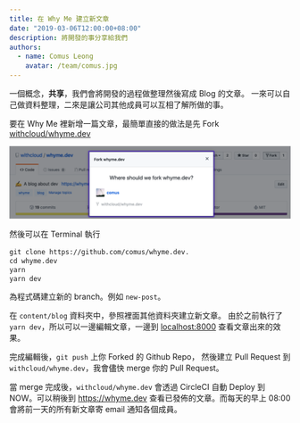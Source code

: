 ```yaml
---
title: 在 Why Me 建立新文章
date: "2019-03-06T12:00:00+08:00"
description: 將開發的事分享給我們
authors:
  - name: Comus Leong
    avatar: /team/comus.jpg
---
```


一個概念，**共享**，我們會將開發的過程做整理然後寫成 Blog 的文章。
一來可以自己做資料整理，二來是讓公司其他成員可以互相了解所做的事。

要在 Why Me 裡新增一篇文章，最簡單直接的做法是先 Fork [withcloud/whyme.dev](https://github.com/withcloud/whyme.dev)

![Fork](./fork.png)

然後可以在 Terminal 執行

```shell
git clone https://github.com/comus/whyme.dev.
cd whyme.dev
yarn
yarn dev
```

為程式碼建立新的 branch。例如 `new-post`。

在 `content/blog` 資料夾中，參照裡面其他資料夾建立新文章。
由於之前執行了 `yarn dev`，所以可以一邊編輯文章，一邊到 [localhost:8000](http://localhost:8080) 查看文章出來的效果。

完成編輯後，`git push` 上你 Forked 的 Github Repo，
然後建立 Pull Request 到 `withcloud/whyme.dev`，我會儘快 merge 你的 Pull Request。

當 merge 完成後，`withcloud/whyme.dev` 會透過 CircleCI 自動 Deploy 到 NOW。可以稍後到 https://whyme.dev 查看已發佈的文章。而每天的早上 08:00 會將前一天的所有新文章寄 email 通知各個成員。